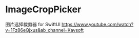 # ImageCropPicker
图片选择裁剪器 for SwiftUI
https://www.youtube.com/watch?v=1Fz86eQjxus&ab_channel=Kavsoft
